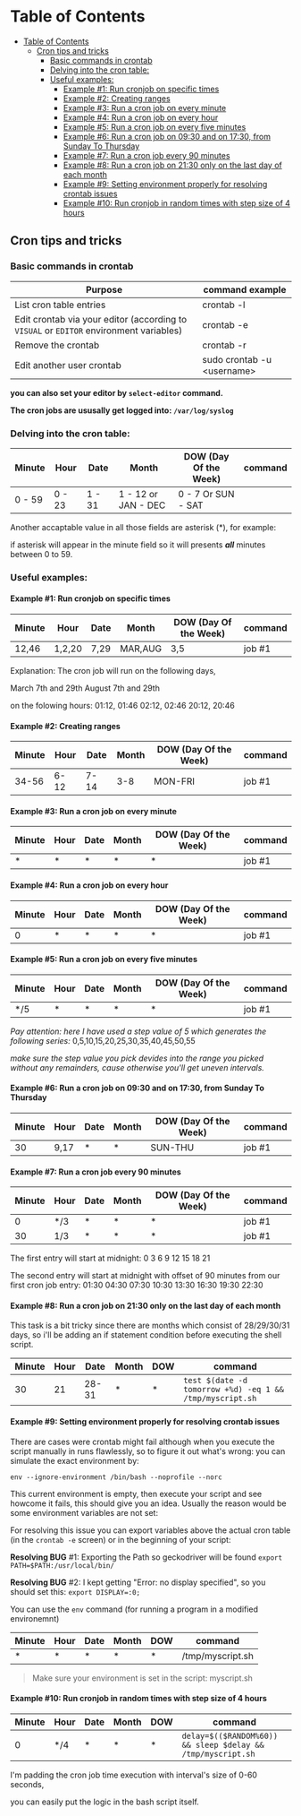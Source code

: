 
Table of Contents
=================

<!--ts-->
   * [Table of Contents](#table-of-contents)
      * [Cron tips and tricks](#cron-tips-and-tricks)
         * [Basic commands in crontab](#basic-commands-in-crontab)
         * [Delving into the cron table:](#delving-into-the-cron-table)
         * [Useful examples:](#useful-examples)
            * [Example #1: Run cronjob on specific times](#example-1-run-cronjob-on-specific-times)
            * [Example #2: Creating ranges](#example-2-creating-ranges)
            * [Example #3: Run a cron job on every minute](#example-3-run-a-cron-job-on-every-minute)
            * [Example #4: Run a cron job on every hour](#example-4-run-a-cron-job-on-every-hour)
            * [Example #5: Run a cron job on every five minutes](#example-5-run-a-cron-job-on-every-five-minutes)
            * [Example #6: Run a cron job on 09:30 and on 17:30, from Sunday To Thursday](#example-6-run-a-cron-job-on-0930-and-on-1730-from-sunday-to-thursday)
            * [Example #7: Run a cron job every 90 minutes](#example-7-run-a-cron-job-every-90-minutes)
            * [Example #8: Run a cron job on 21:30 only on the last day of each month](#example-8-run-a-cron-job-on-2130-only-on-the-last-day-of-each-month)
            * [Example #9: Setting environment properly for resolving crontab issues](#example-9-setting-environment-properly-for-resolving-crontab-issues)
            * [Example #10: Run cronjob in random times with step size of 4 hours](#example-10-run-cronjob-in-random-times-with-step-size-of-4-hours)

<!-- Added by: gil_diy, at: 2018-07-31T14:39+03:00 -->

<!--te-->


## Cron tips and tricks

### Basic commands in crontab

Purpose | command example
------------ | -------------
List cron table entries | crontab -l
Edit crontab via your editor (according to `VISUAL` or `EDITOR` environment variables) | crontab -e
Remove the crontab | crontab -r
Edit another user crontab | sudo crontab -u &lt;username&gt;

**you can also set your editor by `select-editor` command.**

**The cron jobs are ususally get logged into: `/var/log/syslog`**

### Delving into the cron table:

Minute | Hour | Date | Month | DOW (Day Of the Week)  | command
------|----- | ----|-----|------|---------
0 - 59 |  0 - 23 | 1 - 31 | 1 - 12 or JAN - DEC | 0 - 7 Or SUN - SAT


Another accaptable value in all those fields are asterisk (\*),
for example:


if asterisk will appear in the minute field so it will presents
 _**all**_ minutes between 0 to 59.


### Useful examples:
#### Example #1: Run cronjob on specific times

Minute | Hour | Date | Month | DOW (Day Of the Week)  | command
------|----- | ----|-----|------|---------
12,46 |  1,2,20 | 7,29 | MAR,AUG | 3,5 | job #1

Explanation:
The cron job will run on the following days,

March 7th and 29th
August 7th and 29th

on the folowing hours:
01:12, 01:46
02:12, 02:46
20:12, 20:46

#### Example #2: Creating ranges

Minute | Hour | Date | Month | DOW (Day Of the Week)  | command
------|----- | ----|-----|------|---------
34-56 |  6-12 | 7-14 | 3-8 | MON-FRI | job #1


#### Example #3: Run a cron job on every minute

Minute | Hour | Date | Month | DOW (Day Of the Week)  | command
------|----- | ----|-----|------|---------
\* |  * | * | * | * | job #1

#### Example #4: Run a cron job on every hour

Minute | Hour | Date | Month | DOW (Day Of the Week)  | command
------|----- | ----|-----|------|---------
0 |  * | * | * | * | job #1

#### Example #5: Run a cron job on every five minutes

Minute | Hour | Date | Month | DOW (Day Of the Week)  | command
------|----- | ----|-----|------|---------
*/5 |  * | * | * | * | job #1

*Pay attention: here I have used a step value of 5 which generates the following series:*
0,5,10,15,20,25,30,35,40,45,50,55

*make sure the step value you pick  devides into the range you picked without any remainders, cause otherwise you'll get uneven intervals.*


#### Example #6: Run a cron job on 09:30 and on 17:30, from Sunday To Thursday

Minute | Hour | Date | Month | DOW (Day Of the Week)  | command
------|----- | ----|-----|------|---------
30 |  9,17 | * | * | SUN-THU | job #1

#### Example #7: Run a cron job every 90 minutes

Minute | Hour | Date | Month | DOW (Day Of the Week)  | command
------|----- | ----|-----|------|---------
0 |  */3 | * | * | * | job #1
30 |  1/3 | * | * | * | job #1


The first entry will start at midnight:    0		       3		6		9		12		15		18		21

The second entry will start at midnight with offset of 90 minutes from our first cron job entry:
  01:30	  04:30	07:30	10:30	13:30	16:30	19:30	22:30

#### Example #8: Run a cron job on 21:30 only on the last day of each month

This task is a bit tricky since there are months which consist of 28/29/30/31 days, so i'll be adding an if statement condition before executing the shell script.

Minute | Hour | Date | Month | DOW   | command
------|----- | ----|-----|------|---------
30 |  21 | 28-31 | * | * | `test $(date -d tomorrow +%d) -eq 1 && /tmp/myscript.sh`


#### Example #9: Setting environment properly for resolving crontab issues

There are cases were crontab might fail although when you execute the script manually in runs flawlessly, so to figure it out what's wrong:
you can simulate the exact environment by:

`env --ignore-environment /bin/bash --noprofile --norc`

This current environment is empty,
then execute your script and see howcome it fails,
this should give you an idea.
Usually the reason would be some environment variables are not set:

For resolving this issue you can export variables above the actual cron table
(in the `crontab -e` screen) or in the beginning of your script:

**Resolving BUG** #1: Exporting the Path so geckodriver will be found
`export PATH=$PATH:/usr/local/bin/`

**Resolving BUG** #2: I kept getting "Error: no display specified", so you should set this:
`export DISPLAY=:0;`


You can use the `env` command (for running a program in a modified environemnt)


Minute | Hour | Date | Month | DOW   | command
------|----- | ----|-----|------|---------
\* |  * | * | * | * |  /tmp/myscript.sh


> Make sure your environment is set in the script: myscript.sh

#### Example #10: Run cronjob in random times with step size of 4 hours

Minute | Hour | Date | Month | DOW   | command
------|----- | ----|-----|------|---------
0 |  */4 | * | * | * | `delay=$(($RANDOM%60)) && sleep $delay && /tmp/myscript.sh`


I'm padding the cron job time execution with interval's size of 0-60 seconds,

you can easily put the logic in the bash script itself.
